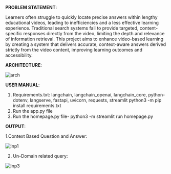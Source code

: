 **PROBLEM STATEMENT**:

Learners often struggle to quickly locate precise answers within lengthy educational videos, leading to inefficiencies and a less effective learning experience. Traditional search systems fail to provide targeted, content-specific responses directly from the video, limiting the depth and relevance of information retrieval.
This project aims to enhance video-based learning by creating a system that delivers accurate, context-aware answers derived strictly from the video content, improving learning outcomes and accessibility.


**ARCHITECTURE**:




![arch](https://github.com/user-attachments/assets/ef7f032b-2cdd-4113-80d0-6f7cb4c734f8)



**USER MANUAL**:
1. Requirements.txt:
    langchain, langchain_openai, langchain_core, python-dotenv, langserve, fastapi, uvicorn, requests, streamlit
    python3 -m pip install requirements.txt
2. Run the app.py file
3. Run the homepage.py file- python3 -m streamlit run homepage.py

**OUTPUT**:

1.Context Based Question and Answer:




![inp1](https://github.com/user-attachments/assets/7805de41-e56f-4637-bb84-0d3b7cd000cf)



2. Un-Domain related query:

![inp3](https://github.com/user-attachments/assets/6aa0a902-4c76-456b-948c-c260c3f3b424)
